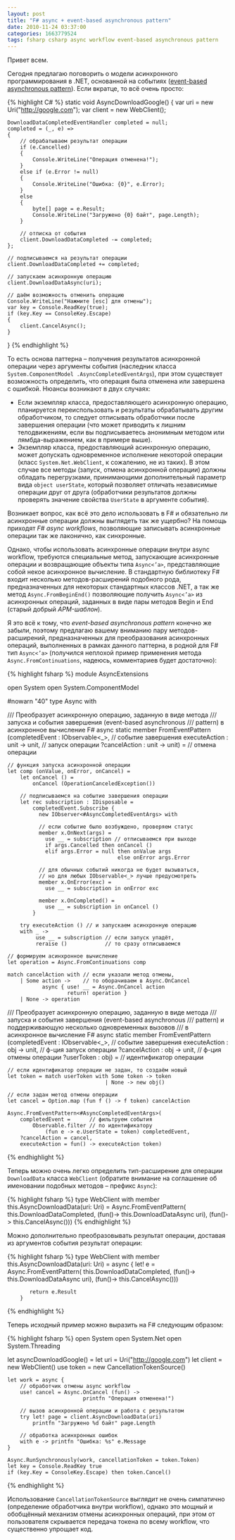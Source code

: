 ```yaml
---
layout: post
title: "F# async + event-based asynchronous pattern"
date: 2010-11-24 03:37:00
categories: 1663779524
tags: fsharp csharp async workflow event-based asynchronous pattern
---
```

Привет всем.

Сегодня предлагаю поговорить о модели асинхронного программирования в .NET, основанной на событиях ([event-based asynchronous pattern](http://msdn.microsoft.com/en-us/library/wewwczdw.aspx)). Если вкратце, то всё очень просто:

{% highlight C# %}
static void AsyncDownloadGoogle()
{
    var uri = new Uri("http://google.com");
    var client = new WebClient();

    DownloadDataCompletedEventHandler completed = null;
    completed = (_, e) =>
    {
        // обрабатываем результат операции
        if (e.Cancelled)
        {
            Console.WriteLine("Операция отменена!");
        }
        else if (e.Error != null)
        {
            Console.WriteLine("Ошибка: {0}", e.Error);
        }
        else
        {
            byte[] page = e.Result;
            Console.WriteLine("Загружено {0} байт", page.Length);
        }

        // отписка от события
        client.DownloadDataCompleted -= completed;
    };

    // подписываемся на результат операции
    client.DownloadDataCompleted += completed;

    // запускаем асинхронную операцию
    client.DownloadDataAsync(uri);

    // даём возможность отменить операцию
    Console.WriteLine("Нажмите [esc] для отмены");
    var key = Console.ReadKey(true);
    if (key.Key == ConsoleKey.Escape)
    {
        client.CancelAsync();
    }
}
{% endhighlight %}

То есть основа паттерна – получения результатов асинхронной операции через аргументы события (наследник класса `System.ComponentModel .AsyncCompletedEventArgs`), при этом существует возможность определить, что операция была отменена или завершена с ошибкой. Нюансы возникают в двух случаях:

* Если экземпляр класса, предоставляющего асинхронную операцию, планируется переиспользовать и результаты обрабатывать другим обработчиком, то следует отписывать обработчики после завершения операции (что может приводить к лишним телодвижениям, если вы подписываетесь анонимным методом или лямбда-выражением, как в примере выше).
* Экземпляр класса, предоставляющий асинхронную операцию, может допускать одновременное исполнение некоторой операции (класс `System.Net.WebClient`, к сожалению, не из таких). В этом случае все методы (запуск, отмена асинхронной операции) должны обладать перегрузками, принимающими дополнительный параметр вида `object userState`, который позволяет отличать независимые операции друг от друга (обработчики результатов должны проверять значение свойства `UserState` в аргументе события).

Возникает вопрос, как всё это дело использовать в F# и обязательно ли асинхронные операции должны выглядеть так же ущербно? На помощь приходят *F# async workflows*, позволяющие записывать асинхронные операции так же лаконично, как синхронные.

Однако, чтобы использовать асинхронные операции внутри async workflow, требуются специальные метод, запускающие асинхронные операции и возвращающие объекты типа `Async<’a>`, представляющие собой некое асинхронное вычисление. В стандартную библиотеку F# входит несколько методов-расширений подобного рода, предназначенных для некоторых стандартных классов .NET, а так же метод `Async.FromBeginEnd()` позволяющие получить `Async<’a>` из асинхронных операций, заданных в виде пары методов Begin и End (старый добрый *APM-шаблон*).

Я это всё к тому, что *event-based asynchronous pattern* конечно же забыли, поэтому предлагаю вашему вниманию пару методов-расширений, предназначенных для преобразования асинхронных операций, выполненных в рамках данного паттерна, в родной для F# тип `Async<’a>` (получился неплохой пример применения метода `Async.FromContinuations`, надеюсь, комментариев будет достаточно):

{% highlight fsharp %}
module AsyncExtensions

open System
open System.ComponentModel

#nowarn "40"
type Async with

  /// Преобразует асинхронную операцию, заданную в виде метода
  /// запуска и события завершения (event-based asynchronous
  /// pattern) в асинхронное вычисление F# async
  static member FromEventPattern
        (completedEvent : IObservable<_>, // событие завершения
         executeAction  : unit -> unit,      // запуск операции
         ?cancelAction  : unit -> unit) =    // отмена операции

    // функция запуска асинхронной операции
    let comp (onValue, onError, onCancel) =
        let onCancel () =
            onCancel (OperationCanceledException())

        // подписываемся на событие завершения операции
        let rec subscription : IDisposable =
            completedEvent.Subscribe {
              new IObserver<#AsyncCompletedEventArgs> with

              // если событие было возбуждено, проверяем статус
              member x.OnNext(args) =
                use __ = subscription // отписываемся при выходе
                if args.Cancelled then onCancel ()
                elif args.Error = null then onValue args
                                       else onError args.Error

              // для обычных событий никогда не будет вызываться,
              // но для любых IObservable<_> лучше предусмотреть
              member x.OnError(exc) =
                use __ = subscription in onError exc

              member x.OnCompleted() =
                use __ = subscription in onCancel ()
            }

        try executeAction () // и запускаем асинхронную операцию
        with _ ->
             use __ = subscription // если запуск упадёт,
             reraise ()            // то сразу отписываемся

    // формируем асинхронное вычисление
    let operation = Async.FromContinuations comp

    match cancelAction with // если указали метод отмены,
        | Some action ->    // то оборачиваем в Async.OnCancel
               async { use! __ = Async.OnCancel action
                       return! operation }
        | None -> operation

  /// Преобразует асинхронную операцию, заданную в виде метода
  /// запуска и события завершения (event-based asynchronous
  /// pattern) и поддерживающую несколько одновременных вызовов
  /// в асинхронное вычисление F# async
  static member FromEventPattern
        (completedEvent : IObservable<_>, // событие завершения
         executeAction  : obj -> unit, // ф-ция запуск операции
         ?cancelAction  : obj -> unit, // ф-ция отмены операции
         ?userToken     : obj) =      // идентификатор операции

    // если идентификатор операции не задан, то создаём новый
    let token = match userToken with Some token -> token
                                   | None -> new obj()

    // если задан метод отмены операции
    let cancel = Option.map (fun f () -> f token) cancelAction

    Async.FromEventPattern<#AsyncCompletedEventArgs>(
        completedEvent =      // фильтруем события
            Observable.filter // по идентификатору
                (fun e -> e.UserState = token) completedEvent,
        ?cancelAction = cancel,
        executeAction = fun() -> executeAction token)
{% endhighlight %}

Теперь можно очень легко определить тип-расширение для операции `DownloadData` класса `WebClient` (обратите внимание на соглашение об именовании подобных методов – префикс `Async`):

{% highlight fsharp %}
type WebClient with
     member this.AsyncDownloadData(uri: Uri) =
        Async.FromEventPattern(
            this.DownloadDataCompleted,
            (fun()-> this.DownloadDataAsync uri),
            (fun()-> this.CancelAsync()))
{% endhighlight %}

Можно дополнительно преобразовывать результат операции, доставая из аргументов события результат операции:

{% highlight fsharp %}
type WebClient with
     member this.AsyncDownloadData(uri: Uri) =
        async {
           let! e = Async.FromEventPattern(
                      this.DownloadDataCompleted,
                      (fun()-> this.DownloadDataAsync uri),
                      (fun()-> this.CancelAsync()))

           return e.Result
        }
{% endhighlight %}

Теперь исходный пример можно выразить на F# следующим образом:

{% highlight fsharp %}
open System
open System.Net
open System.Threading

let asyncDownloadGoogle() =
    let uri = Uri("http://google.com")
    let client = new WebClient()
    use token = new CancellationTokenSource()

    let work = async {
        // обработчик отмены async workflow
        use! cancel = Async.OnCancel (fun() ->
                            printfn "Операция отменена!")

        // вызов асинхронной операции и работа с результатом
        try let! page = client.AsyncDownloadData(uri)
            printfn "Загружено %d байт" page.Length

        // обработка асинхронных ошибок
        with e -> printfn "Ошибка: %s" e.Message
    }

    Async.RunSynchronously(work, cancellationToken = token.Token)
    let key = Console.ReadKey true
    if (key.Key = ConsoleKey.Escape) then token.Cancel()
{% endhighlight %}

Использование `CancellationTokenSource` выглядит не очень симпатично (определение обработчика внутри workflow), однако это мощный и обобщённый механизм отмены асинхронных операций, при этом от пользователя скрывается передача токена по всему workflow, что существенно упрощает код.